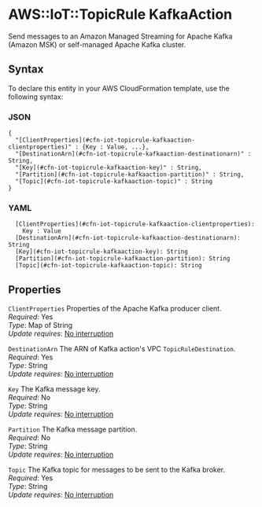 # AWS::IoT::TopicRule KafkaAction<a name="aws-properties-iot-topicrule-kafkaaction"></a>

Send messages to an Amazon Managed Streaming for Apache Kafka \(Amazon MSK\) or self\-managed Apache Kafka cluster\.

## Syntax<a name="aws-properties-iot-topicrule-kafkaaction-syntax"></a>

To declare this entity in your AWS CloudFormation template, use the following syntax:

### JSON<a name="aws-properties-iot-topicrule-kafkaaction-syntax.json"></a>

```
{
  "[ClientProperties](#cfn-iot-topicrule-kafkaaction-clientproperties)" : {Key : Value, ...},
  "[DestinationArn](#cfn-iot-topicrule-kafkaaction-destinationarn)" : String,
  "[Key](#cfn-iot-topicrule-kafkaaction-key)" : String,
  "[Partition](#cfn-iot-topicrule-kafkaaction-partition)" : String,
  "[Topic](#cfn-iot-topicrule-kafkaaction-topic)" : String
}
```

### YAML<a name="aws-properties-iot-topicrule-kafkaaction-syntax.yaml"></a>

```
  [ClientProperties](#cfn-iot-topicrule-kafkaaction-clientproperties):
    Key : Value
  [DestinationArn](#cfn-iot-topicrule-kafkaaction-destinationarn): String
  [Key](#cfn-iot-topicrule-kafkaaction-key): String
  [Partition](#cfn-iot-topicrule-kafkaaction-partition): String
  [Topic](#cfn-iot-topicrule-kafkaaction-topic): String
```

## Properties<a name="aws-properties-iot-topicrule-kafkaaction-properties"></a>

`ClientProperties` <a name="cfn-iot-topicrule-kafkaaction-clientproperties"></a>
Properties of the Apache Kafka producer client\.  
_Required_: Yes  
_Type_: Map of String  
_Update requires_: [No interruption](https://docs.aws.amazon.com/AWSCloudFormation/latest/UserGuide/using-cfn-updating-stacks-update-behaviors.html#update-no-interrupt)

`DestinationArn` <a name="cfn-iot-topicrule-kafkaaction-destinationarn"></a>
The ARN of Kafka action's VPC `TopicRuleDestination`\.  
_Required_: Yes  
_Type_: String  
_Update requires_: [No interruption](https://docs.aws.amazon.com/AWSCloudFormation/latest/UserGuide/using-cfn-updating-stacks-update-behaviors.html#update-no-interrupt)

`Key` <a name="cfn-iot-topicrule-kafkaaction-key"></a>
The Kafka message key\.  
_Required_: No  
_Type_: String  
_Update requires_: [No interruption](https://docs.aws.amazon.com/AWSCloudFormation/latest/UserGuide/using-cfn-updating-stacks-update-behaviors.html#update-no-interrupt)

`Partition` <a name="cfn-iot-topicrule-kafkaaction-partition"></a>
The Kafka message partition\.  
_Required_: No  
_Type_: String  
_Update requires_: [No interruption](https://docs.aws.amazon.com/AWSCloudFormation/latest/UserGuide/using-cfn-updating-stacks-update-behaviors.html#update-no-interrupt)

`Topic` <a name="cfn-iot-topicrule-kafkaaction-topic"></a>
The Kafka topic for messages to be sent to the Kafka broker\.  
_Required_: Yes  
_Type_: String  
_Update requires_: [No interruption](https://docs.aws.amazon.com/AWSCloudFormation/latest/UserGuide/using-cfn-updating-stacks-update-behaviors.html#update-no-interrupt)
